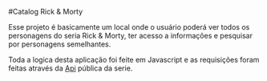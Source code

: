 #Catalog Rick & Morty

Esse projeto é basicamente um local onde o usuário poderá ver todos os personagens do seria Rick & Morty, ter acesso a informações e pesquisar por personagens semelhantes.

Toda a logica desta aplicação foi feite em Javascript e as requisições foram feitas através da [Api](https://rickandmortyapi.com/documentation/#introduction) pública da serie.
